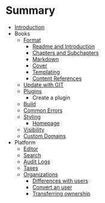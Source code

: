 # Summary

* [Introduction](README.md)
* Books
   * [Format](book/format.md)
       * [Readme and Introduction](book/introduction.md)
       * [Chapters and Subchapters](book/chapters.md)
       * [Markdown](book/markdown.md)
       * [Cover](book/cover.md)
       * [Templating](book/templating.md)
       * [Content References](book/conrefs.md)
   * [Update with GIT](book/push.md)
   * [Plugins](book/plugins.md)
       * Create a plugin
   * [Build](book/build.md)
   * [Common Errors](book/errors.md)
   * [Styling](book/styling/README.md)
       * [Homepage](book/styling/homepage.md)
   * [Visibility](book/visibility.md)
   * [Custom Domains](book/domains.md)
* Platform
   * [Editor](platform/editor.md)
   * [Search](platform/search.md)
   * [Audit Logs](platform/audit_logs.md)
   * [Taxes](platform/taxes.md)
   * [Organizations](platform/organizations/README.md)
       * [Differences with users](platform/organizations/differences.md)
       * [Convert an user](platform/organizations/convert.md)
       * [Transferring ownership](platform/organizations/ownership.md)

